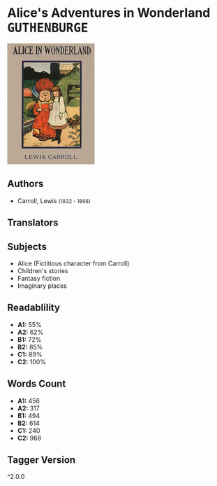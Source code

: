# Alice's Adventures in Wonderland <kbd>GUTHENBURGE</kbd>

![](./cover.medium.jpg "")

## Authors


 - Carroll, Lewis <small>(1832 - 1898)</small>

## Translators



## Subjects


 - Alice (Fictitious character from Carroll)
 - Children's stories
 - Fantasy fiction
 - Imaginary places

## Readablility


 - **A1:** 55%
 - **A2:** 62%
 - **B1:** 72%
 - **B2:** 85%
 - **C1:** 89%
 - **C2:** 100%

## Words Count


 - **A1:** 456
 - **A2:** 317
 - **B1:** 494
 - **B2:** 614
 - **C1:** 240
 - **C2:** 968

## Tagger Version


^2.0.0
